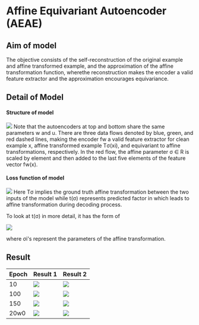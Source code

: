 # Affine Equivariant Autoencoder (AEAE)


## Aim of model

The objective consists of the self-reconstruction of the original example and affine transformed example, and the approximation of the affine transformation function, wherethe reconstruction makes the encoder a valid feature extractor and the approximation encourages equivariance.

## Detail of Model

#### Structure of model
<img src="https://github.com/chanhopark00/paper_reimplementation/blob/master/aeae/img/1.PNG">
Note that the autoencoders at top and bottom share the same parameters w and u. There are three data flows denoted by blue, green, and red dashed lines, making the encoder fw a valid feature extractor for clean example x, affine transformed example Tσ(xi), and equivariant to affine transformations, respectively. In the red flow, the affine parameter σ ∈ R is scaled by element and then added to the last five elements of the feature vector fw(x).

#### Loss function of model
<img src="https://github.com/chanhopark00/paper_reimplementation/blob/master/aeae/img/2.PNG">
Here Tσ implies the ground truth affine transformation between the two inputs of the model while t(σ) represents predicted factor in which leads to affine transformation during decoding process.

To look at t(σ) in more detail, it has the form of 

<img src="https://github.com/chanhopark00/paper_reimplementation/blob/master/aeae/img/3.PNG">

where σi's represent the parameters of the affine transformation. 

## Result

|Epoch|Result 1|Result 2|
|---|---|---|
|10|<img src="https://github.com/chanhopark00/paper_reimplementation/blob/master/aeae/result/result_100_10.PNG">|<img src="https://github.com/chanhopark00/paper_reimplementation/blob/master/aeae/result/result_10_10.PNG">|
|100|<img src="https://github.com/chanhopark00/paper_reimplementation/blob/master/aeae/result/result_100_100.PNG">|<img src="https://github.com/chanhopark00/paper_reimplementation/blob/master/aeae/result/result_10_100.PNG">|
|150|<img src="https://github.com/chanhopark00/paper_reimplementation/blob/master/aeae/result/result_100_200.PNG">|<img src="https://github.com/chanhopark00/paper_reimplementation/blob/master/aeae/result/result_10_200.PNG">|
|20w0|<img src="https://github.com/chanhopark00/paper_reimplementation/blob/master/aeae/result/result_100_290.PNG">|<img src="https://github.com/chanhopark00/paper_reimplementation/blob/master/aeae/result/result_10_290.PNG">|

